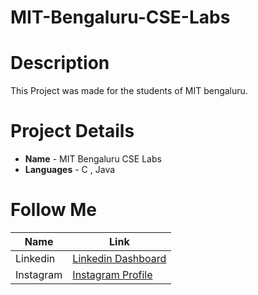 # MIT-Bengaluru-CSE-Labs
# Description
This Project was made for the students of MIT bengaluru.

# Project Details
* **Name** - MIT Bengaluru CSE Labs
* **Languages** - C , Java

# Follow Me
|Name      |Link                                                                        |
|----------|----------------------------------------------------------------------------|
|Linkedin  |[Linkedin Dashboard](https://www.linkedin.com/in/aditya-sharma0/ "Linkedin")|
|Instagram |[Instagram Profile](https://www.instagram.com/ehmxce/?next=%2F)             |
